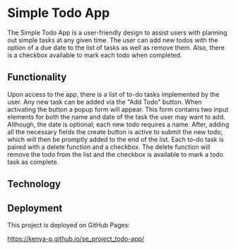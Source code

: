 # Simple Todo App

The Simple Todo App is a user-friendly design to assist users with planning out simple tasks at any given time. The user can add new todos with the option of a due date to the list of tasks as well as remove them. Also, there is a checkbox available to mark each todo when completed.

## Functionality

<!--Give a more detailed explanation of the project and its functionality.-->

Upon access to the app, there is a list of to-do tasks implemented by the user. Any new task can be added via the "Add Todo" button. When activating the button a popup form will appear. This form contains two input elements for both the name and date of the task the user may want to add. Although, the date is optional; each new todo requires a name. After, adding all the necessary fields the create button is active to submit the new todo; which will then be promptly added to the end of the list. Each to-do task is paired with a delete function and a checkbox. The delete function will remove the todo from the list and the checkbox is available to mark a todo task as complete.

## Technology

<!--Give a description of the technologies and techniques used. Pictures, GIFs, or screenshots that detail the project features are recommended.-->

<!--https://snipboard.io/Ufu4YQ.jpg shows todo task functions-->
<!--https://snipboard.io/u69l4j.jpg shows popup window for new task-->

## Deployment

This project is deployed on GitHub Pages:

https://kenya-p.github.io/se_project_todo-app/

